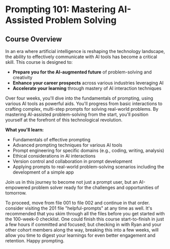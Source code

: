 # Prompting 101: Mastering AI-Assisted Problem Solving

## Course Overview

In an era where artificial intelligence is reshaping the technology landscape, the ability to effectively communicate with AI tools has become a critical skill. This course is designed to:

- **Prepare you for the AI-augmented future** of problem-solving and creativity
- **Enhance your career prospects** across various industries leveraging AI
- **Accelerate your learning** through mastery of AI interaction techniques

Over four weeks, you'll dive into the fundamentals of prompting, using various AI tools as powerful aids. You'll progress from basic interactions to crafting complex, multi-step prompts for solving real-world problems. By mastering AI-assisted problem-solving from the start, you'll position yourself at the forefront of this technological revolution.

**What you'll learn:**
- Fundamentals of effective prompting
- Advanced prompting techniques for various AI tools
- Prompt engineering for specific domains (e.g., coding, writing, analysis)
- Ethical considerations in AI interactions
- Version control and collaboration in prompt development
- Applying prompts to real-world problem-solving scenarios including the development of a simple app

Join us in this journey to become not just a prompt user, but an AI-empowered problem solver ready for the challenges and opportunities of tomorrow.

To proceed, move from file 001 to file 002 and continue in that order. consider visiting the 201 file "helpful-prompts" at any time as well. It's recommended that you skim through all the files before you get started with the 100-week-0 checklist. One could finish this course start-to-finish in just a few hours if committed and focused; but checking in with Ryan and your other cohort members along the way, breaking this into a few weeks, will allow you time to digest your learnings for even better engagement and retention. Happy prompting.

